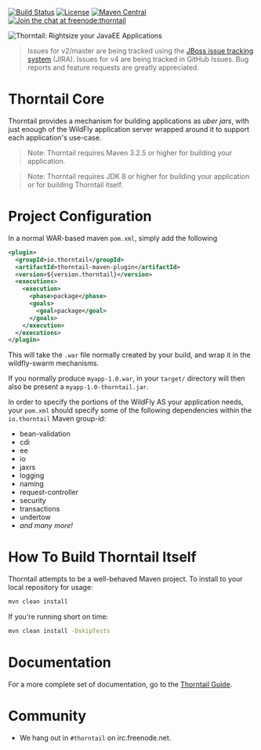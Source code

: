 [![Build Status](https://ci.wildfly-swarm.io/buildStatus/icon?job=thorntail-linux)](https://ci.wildfly-swarm.io/job/thorntail-linux)
[![License](https://img.shields.io/:license-Apache2-blue.svg)](http://www.apache.org/licenses/LICENSE-2.0)
[![Maven Central](https://maven-badges.herokuapp.com/maven-central/io.thorntail/thorntail/badge.svg)](https://maven-badges.herokuapp.com/maven-central/io.thorntail/thorntail)
[![Join the chat at freenode:thorntail](https://img.shields.io/badge/irc-freenode%3A%20%23thorntail-blue.svg)](http://webchat.freenode.net/?channels=%23thorntail)

![Thorntail: Rightsize your JavaEE Applications](http://thorntail.io/images/thorntail_horizontal_rgb_600px_reverse.png)

> Issues for v2/master are being tracked using the [JBoss issue tracking system](https://issues.jboss.org/projects/THORN/issues?filter=allopenissues) (JIRA).
> Issues for v4 are being tracked in GitHub Issues.
> Bug reports and feature requests are greatly appreciated.

# Thorntail Core

Thorntail provides a mechanism for building
applications as *uber jars*, with just enough of the
WildFly application server wrapped around it to support
each application's use-case.

> Note: Thorntail requires Maven 3.2.5 or higher for building your application.

> Note: Thorntail requires JDK 8 or higher for building your application
> or for building Thorntail itself.

# Project Configuration

In a normal WAR-based maven `pom.xml`, simply add the following
```xml
<plugin>
  <groupId>io.thorntail</groupId>
  <artifactId>thorntail-maven-plugin</artifactId>
  <version>${version.thorntail}</version>
  <executions>
    <execution>
      <phase>package</phase>
      <goals>
        <goal>package</goal>
      </goals>
    </execution>
  </executions>
</plugin>
```

This will take the `.war` file normally created by your build, and wrap
it in the wildfly-swarm mechanisms.

If you normally produce `myapp-1.0.war`, in your `target/` directory will
then also be present a `myapp-1.0-thorntail.jar`.

In order to specify the portions of the WildFly AS your application needs,
your `pom.xml` should specify some of the following dependencies within
the `io.thorntail` Maven group-id:

* bean-validation
* cdi
* ee
* io
* jaxrs
* logging
* naming
* request-controller
* security
* transactions
* undertow
* _and many more!_

# How To Build Thorntail Itself

Thorntail attempts to be a well-behaved Maven project. To install to your local repository for usage:
```bash
mvn clean install
```

If you're running short on time:

```bash
mvn clean install -DskipTests
```

# Documentation

For a more complete set of documentation, go to the [Thorntail Guide](https://docs.thorntail.io/).

# Community

* We hang out in `#thorntail` on irc.freenode.net.
